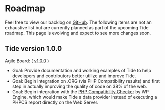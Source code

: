 # Roadmap

Feel free to view our backlog on [GitHub](https://github.com/wptide/wptide.org/projects). The following items are not an exhaustive list but are currently planned as part of the upcoming Tide roadmap. This page is evolving and expect to see more changes soon.

## Tide version 1.0.0

Agile Board: ( [v1.0.0](https://github.com/wptide/wptide.org/projects) )

* Goal: Provide documentation and working examples of Tide to help developers and contributors better utilize and improve Tide.
* Goal: Begin integration on .ORG (via PHP Compatibility results) and first step in actually improving the quality of code on 38% of the web.
* Goal: Begin integration with the [PHP Compatibility Checker](https://wordpress.org/plugins/php-compatibility-checker/) by WP Engine, which would make Tide a data provider instead of executing a PHPCS report directly on the Web Server.
